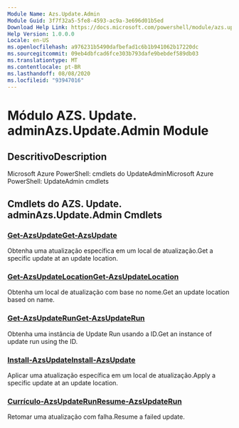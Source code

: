 ```yaml
---
Module Name: Azs.Update.Admin
Module Guid: 3f7f32a5-5fe8-4593-ac9a-3e696d01b5ed
Download Help Link: https://docs.microsoft.com/powershell/module/azs.update.admin
Help Version: 1.0.0.0
Locale: en-US
ms.openlocfilehash: a976231b5490dafbefad1c6b1b941062b17220dc
ms.sourcegitcommit: 09eb4dbfcad6fce303b793dafe9bebdef589db03
ms.translationtype: MT
ms.contentlocale: pt-BR
ms.lasthandoff: 08/08/2020
ms.locfileid: "93947016"
---
```

# <span data-ttu-id="e129c-101">Módulo AZS. Update. admin</span><span class="sxs-lookup"><span data-stu-id="e129c-101">Azs.Update.Admin Module</span></span>
## <span data-ttu-id="e129c-102">Descritivo</span><span class="sxs-lookup"><span data-stu-id="e129c-102">Description</span></span>
<span data-ttu-id="e129c-103">Microsoft Azure PowerShell: cmdlets do UpdateAdmin</span><span class="sxs-lookup"><span data-stu-id="e129c-103">Microsoft Azure PowerShell: UpdateAdmin cmdlets</span></span>

## <span data-ttu-id="e129c-104">Cmdlets do AZS. Update. admin</span><span class="sxs-lookup"><span data-stu-id="e129c-104">Azs.Update.Admin Cmdlets</span></span>
### [<span data-ttu-id="e129c-105">Get-AzsUpdate</span><span class="sxs-lookup"><span data-stu-id="e129c-105">Get-AzsUpdate</span></span>](Get-AzsUpdate.md)
<span data-ttu-id="e129c-106">Obtenha uma atualização específica em um local de atualização.</span><span class="sxs-lookup"><span data-stu-id="e129c-106">Get a specific update at an update location.</span></span>

### [<span data-ttu-id="e129c-107">Get-AzsUpdateLocation</span><span class="sxs-lookup"><span data-stu-id="e129c-107">Get-AzsUpdateLocation</span></span>](Get-AzsUpdateLocation.md)
<span data-ttu-id="e129c-108">Obtenha um local de atualização com base no nome.</span><span class="sxs-lookup"><span data-stu-id="e129c-108">Get an update location based on name.</span></span>

### [<span data-ttu-id="e129c-109">Get-AzsUpdateRun</span><span class="sxs-lookup"><span data-stu-id="e129c-109">Get-AzsUpdateRun</span></span>](Get-AzsUpdateRun.md)
<span data-ttu-id="e129c-110">Obtenha uma instância de Update Run usando a ID.</span><span class="sxs-lookup"><span data-stu-id="e129c-110">Get an instance of update run using the ID.</span></span>

### [<span data-ttu-id="e129c-111">Install-AzsUpdate</span><span class="sxs-lookup"><span data-stu-id="e129c-111">Install-AzsUpdate</span></span>](Install-AzsUpdate.md)
<span data-ttu-id="e129c-112">Aplicar uma atualização específica em um local de atualização.</span><span class="sxs-lookup"><span data-stu-id="e129c-112">Apply a specific update at an update location.</span></span>

### [<span data-ttu-id="e129c-113">Currículo-AzsUpdateRun</span><span class="sxs-lookup"><span data-stu-id="e129c-113">Resume-AzsUpdateRun</span></span>](Resume-AzsUpdateRun.md)
<span data-ttu-id="e129c-114">Retomar uma atualização com falha.</span><span class="sxs-lookup"><span data-stu-id="e129c-114">Resume a failed update.</span></span>

